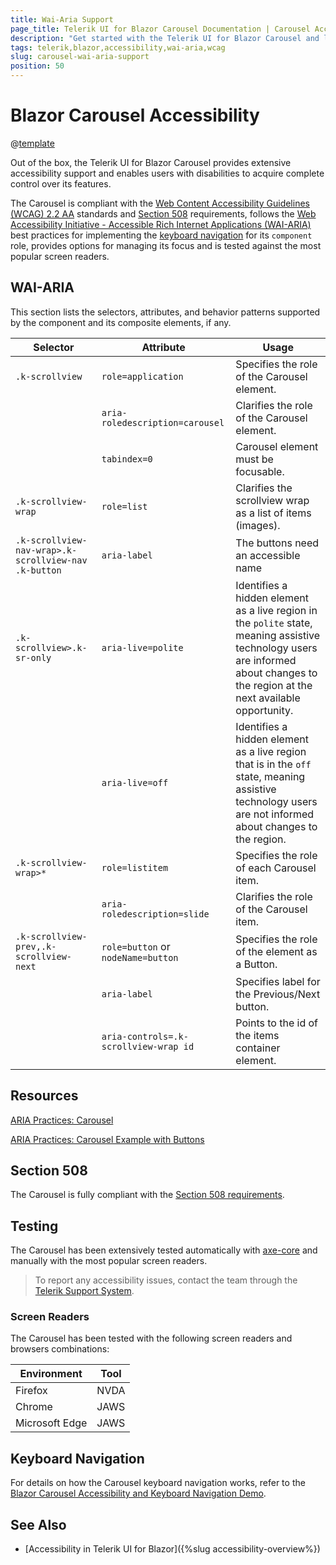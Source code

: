 ```yaml
---
title: Wai-Aria Support
page_title: Telerik UI for Blazor Carousel Documentation | Carousel Accessibility
description: "Get started with the Telerik UI for Blazor Carousel and learn about its accessibility support for WAI-ARIA, Section 508, and WCAG 2.2."
tags: telerik,blazor,accessibility,wai-aria,wcag
slug: carousel-wai-aria-support 
position: 50 
---
```


# Blazor Carousel Accessibility

@[template](/_contentTemplates/common/parameters-table-styles.md#table-layout)



Out of the box, the Telerik UI for Blazor Carousel provides extensive accessibility support and enables users with disabilities to acquire complete control over its features.


The Carousel is compliant with the [Web Content Accessibility Guidelines (WCAG) 2.2 AA](https://www.w3.org/TR/WCAG22/) standards and [Section 508](https://www.section508.gov/) requirements, follows the [Web Accessibility Initiative - Accessible Rich Internet Applications (WAI-ARIA)](https://www.w3.org/WAI/ARIA/apg/) best practices for implementing the [keyboard navigation](#keyboard-navigation) for its `component` role, provides options for managing its focus and is tested against the most popular screen readers.

## WAI-ARIA


This section lists the selectors, attributes, and behavior patterns supported by the component and its composite elements, if any.

| Selector | Attribute | Usage |
| -------- | --------- | ----- |
| `.k-scrollview` | `role=application` | Specifies the role of the Carousel element. |
|  | `aria-roledescription=carousel` | Clarifies the role of the Carousel element. |
|  | `tabindex=0` | Carousel element must be focusable. |
| `.k-scrollview-wrap` | `role=list` | Clarifies the scrollview wrap as a list of items (images). |
| `.k-scrollview-nav-wrap>.k-scrollview-nav .k-button` | `aria-label` | The buttons need an accessible name |
| `.k-scrollview>.k-sr-only` | `aria-live=polite` | Identifies a hidden element as a live region in the `polite` state, meaning assistive technology users are informed about changes to the region at the next available opportunity. |
|  | `aria-live=off` | Identifies a hidden element as a live region that is in the `off` state, meaning assistive technology users are not informed about changes to the region. |
| `.k-scrollview-wrap>*` | `role=listitem` | Specifies the role of each Carousel item. |
|  | `aria-roledescription=slide` | Clarifies the role of the Carousel item. |
| `.k-scrollview-prev,.k-scrollview-next` | `role=button` or `nodeName=button` | Specifies the role of the element as a Button. |
|  | `aria-label` | Specifies label for the Previous/Next button. |
|  | `aria-controls=.k-scrollview-wrap id` | Points to the id of the items container element. |

## Resources

[ARIA Practices: Carousel](https://www.w3.org/WAI/ARIA/apg/patterns/carousel/)

[ARIA Practices: Carousel Example with Buttons](https://www.w3.org/WAI/ARIA/apg/example-index/carousel/carousel-1-prev-next.html)

## Section 508


The Carousel is fully compliant with the [Section 508 requirements](http://www.section508.gov/).

## Testing


The Carousel has been extensively tested automatically with [axe-core](https://github.com/dequelabs/axe-core) and manually with the most popular screen readers.

> To report any accessibility issues, contact the team through the [Telerik Support System](https://www.telerik.com/account/support-center).

### Screen Readers


The Carousel has been tested with the following screen readers and browsers combinations:

| Environment | Tool |
| ----------- | ---- |
| Firefox | NVDA |
| Chrome | JAWS |
| Microsoft Edge | JAWS |



## Keyboard Navigation

For details on how the Carousel keyboard navigation works, refer to the [Blazor Carousel Accessibility and Keyboard Navigation Demo](https://demos.telerik.com/blazor-ui/carousel/keyboard-navigation).

## See Also

* [Accessibility in Telerik UI for Blazor]({%slug accessibility-overview%})
